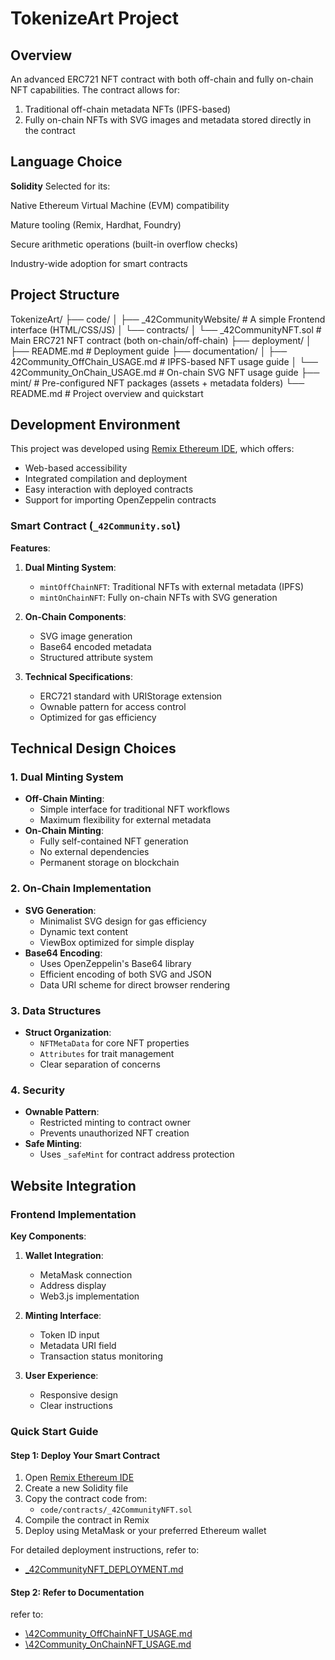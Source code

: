 # TokenizeArt Project

## Overview

An advanced ERC721 NFT contract with both off-chain and fully on-chain NFT capabilities. The contract allows for:

1. Traditional off-chain metadata NFTs (IPFS-based)
2. Fully on-chain NFTs with SVG images and metadata stored directly in the contract

## Language Choice

**Solidity** Selected for its:

Native Ethereum Virtual Machine (EVM) compatibility

Mature tooling (Remix, Hardhat, Foundry)

Secure arithmetic operations (built-in overflow checks)

Industry-wide adoption for smart contracts

## Project Structure

  TokenizeArt/
  ├── code/
  │   ├── _42CommunityWebsite/            # A simple Frontend interface (HTML/CSS/JS)
  │   └── contracts/
  │       └── _42CommunityNFT.sol         # Main ERC721 NFT contract (both on-chain/off-chain)
  ├── deployment/
  │   ├── README.md                       # Deployment guide
  ├── documentation/
  │   ├── 42Community_OffChain_USAGE.md   # IPFS-based NFT usage guide
  │   └── 42Community_OnChain_USAGE.md    # On-chain SVG NFT usage guide
  ├── mint/                               # Pre-configured NFT packages (assets + metadata folders)
  └── README.md                           # Project overview and quickstart

## Development Environment

This project was developed using [Remix Ethereum IDE](https://remix.ethereum.org/), which offers:

- Web-based accessibility
- Integrated compilation and deployment
- Easy interaction with deployed contracts
- Support for importing OpenZeppelin contracts

### Smart Contract (`_42Community.sol`)

**Features**:

1. **Dual Minting System**:

   - `mintOffChainNFT`: Traditional NFTs with external metadata (IPFS)
   - `mintOnChainNFT`: Fully on-chain NFTs with SVG generation

2. **On-Chain Components**:

   - SVG image generation
   - Base64 encoded metadata
   - Structured attribute system

3. **Technical Specifications**:
   - ERC721 standard with URIStorage extension
   - Ownable pattern for access control
   - Optimized for gas efficiency

## Technical Design Choices

### 1. Dual Minting System

- **Off-Chain Minting**:
  - Simple interface for traditional NFT workflows
  - Maximum flexibility for external metadata
- **On-Chain Minting**:
  - Fully self-contained NFT generation
  - No external dependencies
  - Permanent storage on blockchain

### 2. On-Chain Implementation

- **SVG Generation**:
  - Minimalist SVG design for gas efficiency
  - Dynamic text content
  - ViewBox optimized for simple display
- **Base64 Encoding**:
  - Uses OpenZeppelin's Base64 library
  - Efficient encoding of both SVG and JSON
  - Data URI scheme for direct browser rendering

### 3. Data Structures

- **Struct Organization**:
  - `NFTMetaData` for core NFT properties
  - `Attributes` for trait management
  - Clear separation of concerns

### 4. Security

- **Ownable Pattern**:
  - Restricted minting to contract owner
  - Prevents unauthorized NFT creation
- **Safe Minting**:
  - Uses `_safeMint` for contract address protection

## Website Integration

### Frontend Implementation

**Key Components**:

1. **Wallet Integration**:

   - MetaMask connection
   - Address display
   - Web3.js implementation

2. **Minting Interface**:

   - Token ID input
   - Metadata URI field
   - Transaction status monitoring

3. **User Experience**:
   - Responsive design
   - Clear instructions

### Quick Start Guide

#### Step 1: Deploy Your Smart Contract

1. Open [Remix Ethereum IDE](https://remix.ethereum.org/)
2. Create a new Solidity file
3. Copy the contract code from:
   - `code/contracts/_42CommunityNFT.sol`
4. Compile the contract in Remix
5. Deploy using MetaMask or your preferred Ethereum wallet

For detailed deployment instructions, refer to:

- [\_42CommunityNFT_DEPLOYMENT.md](./deployment/README.md)

#### Step 2: Refer to Documentation

refer to:

- [\42Community_OffChainNFT_USAGE.md](./documentation/42Community_OffChainNFT_USAGE.md)
- [\42Community_OnChainNFT_USAGE.md](./documentation/42Community_OnChainNFT_USAGE.md)
